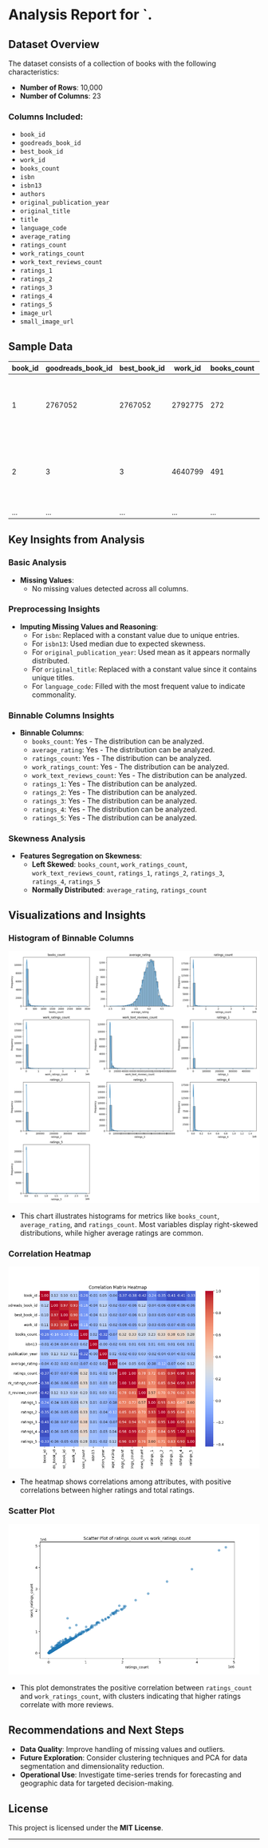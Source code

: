 # Analysis Report for `.

## Dataset Overview
The dataset consists of a collection of books with the following characteristics:

- **Number of Rows**: 10,000  
- **Number of Columns**: 23  

### Columns Included:
- `book_id`
- `goodreads_book_id`
- `best_book_id`
- `work_id`
- `books_count`
- `isbn`
- `isbn13`
- `authors`
- `original_publication_year`
- `original_title`
- `title`
- `language_code`
- `average_rating`
- `ratings_count`
- `work_ratings_count`
- `work_text_reviews_count`
- `ratings_1`
- `ratings_2`
- `ratings_3`
- `ratings_4`
- `ratings_5`
- `image_url`
- `small_image_url`

## Sample Data
| book_id | goodreads_book_id | best_book_id | work_id | books_count | isbn | isbn13 | authors | original_publication_year | original_title | title | language_code | average_rating | ratings_count | work_ratings_count | work_text_reviews_count | ratings_1 | ratings_2 | ratings_3 | ratings_4 | ratings_5 | image_url | small_image_url |
|---------|---------------------|---------------|---------|--------------|------|--------|---------|-------------------------|------------------|-------|----------------|----------------|----------------|--------------------|-----------------------|-----------|-----------|-----------|-----------|-----------|-------------------|------------------|
| 1       | 2767052             | 2767052       | 2792775 | 272          | 439023483 | 9.78043902348e+12 | Suzanne Collins | 2008.0 | The Hunger Games | The Hunger Games (The Hunger Games, #1) | eng | 4.34  | 4780653 | 4942365 | 155254 | 66715     | 127936 | 560092 | 1481305 | 2706317 | https://images.gr-assets.com/books/1447303603m/2767052.jpg | https://images.gr-assets.com/books/1447303603s/2767052.jpg  
| 2       | 3                   | 3             | 4640799 | 491          | 439554934 | 9.78043955493e+12 | "J.K. Rowling, Mary GrandPré" | 1997.0 | Harry Potter and the Philosopher's Stone | Harry Potter and the Sorcerer's Stone (Harry Potter, #1) | eng | 4.44  | 4602479 | 4800065 | 75867  | 75504     | 101676 | 455024 | 1156318 | 3011543 | https://images.gr-assets.com/books/1474154022m/3.jpg | https://images.gr-assets.com/books/1474154022s/3.jpg  
| ...     | ...                 | ...           | ...     | ...          | ...  | ...    | ...     | ...                       | ...              | ...   | ...            | ...            | ...            | ...                | ...                   | ...       | ...       | ...       | ...       | ...       | ...              | ...              |

## Key Insights from Analysis
### Basic Analysis
- **Missing Values**:  
  - No missing values detected across all columns.

### Preprocessing Insights
- **Imputing Missing Values and Reasoning**:
  - For `isbn`: Replaced with a constant value due to unique entries.  
  - For `isbn13`: Used median due to expected skewness.  
  - For `original_publication_year`: Used mean as it appears normally distributed.  
  - For `original_title`: Replaced with a constant value since it contains unique titles.  
  - For `language_code`: Filled with the most frequent value to indicate commonality.

### Binnable Columns Insights
- **Binnable Columns**:
  - `books_count`: Yes - The distribution can be analyzed.  
  - `average_rating`: Yes - The distribution can be analyzed.  
  - `ratings_count`: Yes - The distribution can be analyzed.  
  - `work_ratings_count`: Yes - The distribution can be analyzed.  
  - `work_text_reviews_count`: Yes - The distribution can be analyzed.  
  - `ratings_1`: Yes - The distribution can be analyzed.  
  - `ratings_2`: Yes - The distribution can be analyzed.  
  - `ratings_3`: Yes - The distribution can be analyzed.  
  - `ratings_4`: Yes - The distribution can be analyzed.  
  - `ratings_5`: Yes - The distribution can be analyzed.  

### Skewness Analysis
- **Features Segregation on Skewness**:
  - **Left Skewed**: `books_count`, `work_ratings_count`, `work_text_reviews_count`, `ratings_1`, `ratings_2`, `ratings_3`, `ratings_4`, `ratings_5`
  - **Normally Distributed**: `average_rating`, `ratings_count`

## Visualizations and Insights
### Histogram of Binnable Columns
![binnable_columns.png](binnable_columns.png)
- This chart illustrates histograms for metrics like `books_count`, `average_rating`, and `ratings_count`. Most variables display right-skewed distributions, while higher average ratings are common.

### Correlation Heatmap
![correlation_heatmap.png](correlation_heatmap.png)
- The heatmap shows correlations among attributes, with positive correlations between higher ratings and total ratings.

### Scatter Plot
![scatter_plot.png](scatter_plot.png)
- This plot demonstrates the positive correlation between `ratings_count` and `work_ratings_count`, with clusters indicating that higher ratings correlate with more reviews.

## Recommendations and Next Steps
- **Data Quality**: Improve handling of missing values and outliers.
- **Future Exploration**: Consider clustering techniques and PCA for data segmentation and dimensionality reduction.
- **Operational Use**: Investigate time-series trends for forecasting and geographic data for targeted decision-making.

## License
This project is licensed under the **MIT License**. 

---